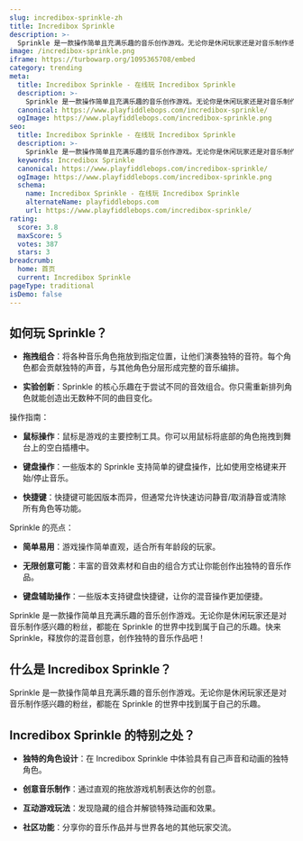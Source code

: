 ```yaml
---
slug: incredibox-sprinkle-zh
title: Incredibox Sprinkle
description: >-
  Sprinkle 是一款操作简单且充满乐趣的音乐创作游戏。无论你是休闲玩家还是对音乐制作感兴趣的粉丝，都能在 Sprinkle 的世界中找到属于自己的乐趣。
image: /incredibox-sprinkle.png
iframe: https://turbowarp.org/1095365708/embed
category: trending
meta:
  title: Incredibox Sprinkle - 在线玩 Incredibox Sprinkle
  description: >-
    Sprinkle 是一款操作简单且充满乐趣的音乐创作游戏。无论你是休闲玩家还是对音乐制作感兴趣的粉丝，都能在 Sprinkle 的世界中找到属于自己的乐趣。
  canonical: https://www.playfiddlebops.com/incredibox-sprinkle/
  ogImage: https://www.playfiddlebops.com/incredibox-sprinkle.png
seo:
  title: Incredibox Sprinkle - 在线玩 Incredibox Sprinkle
  description: >-
    Sprinkle 是一款操作简单且充满乐趣的音乐创作游戏。无论你是休闲玩家还是对音乐制作感兴趣的粉丝，都能在 Sprinkle 的世界中找到属于自己的乐趣。
  keywords: Incredibox Sprinkle
  canonical: https://www.playfiddlebops.com/incredibox-sprinkle/
  ogImage: https://www.playfiddlebops.com/incredibox-sprinkle.png
  schema:
    name: Incredibox Sprinkle - 在线玩 Incredibox Sprinkle
    alternateName: playfiddlebops.com
    url: https://www.playfiddlebops.com/incredibox-sprinkle/
rating:
  score: 3.8
  maxScore: 5
  votes: 387
  stars: 3
breadcrumb:
  home: 首页
  current: Incredibox Sprinkle
pageType: traditional
isDemo: false
---
```


## 如何玩 Sprinkle？

- **拖拽组合**：将各种音乐角色拖放到指定位置，让他们演奏独特的音符。每个角色都会贡献独特的声音，与其他角色分层形成完整的音乐编排。

- **实验创新**：Sprinkle 的核心乐趣在于尝试不同的音效组合。你只需重新排列角色就能创造出无数种不同的曲目变化。

操作指南：

- **鼠标操作**：鼠标是游戏的主要控制工具。你可以用鼠标将底部的角色拖拽到舞台上的空白插槽中。

- **键盘操作**：一些版本的 Sprinkle 支持简单的键盘操作，比如使用空格键来开始/停止音乐。

- **快捷键**：快捷键可能因版本而异，但通常允许快速访问静音/取消静音或清除所有角色等功能。

Sprinkle 的亮点：

- **简单易用**：游戏操作简单直观，适合所有年龄段的玩家。

- **无限创意可能**：丰富的音效素材和自由的组合方式让你能创作出独特的音乐作品。

- **键盘辅助操作**：一些版本支持键盘快捷键，让你的混音操作更加便捷。

Sprinkle 是一款操作简单且充满乐趣的音乐创作游戏。无论你是休闲玩家还是对音乐制作感兴趣的粉丝，都能在 Sprinkle 的世界中找到属于自己的乐趣。快来 Sprinkle，释放你的混音创意，创作独特的音乐作品吧！

## 什么是 Incredibox Sprinkle？

Sprinkle 是一款操作简单且充满乐趣的音乐创作游戏。无论你是休闲玩家还是对音乐制作感兴趣的粉丝，都能在 Sprinkle 的世界中找到属于自己的乐趣。

## Incredibox Sprinkle 的特别之处？

- **独特的角色设计**：在 Incredibox Sprinkle 中体验具有自己声音和动画的独特角色。

- **创意音乐制作**：通过直观的拖放游戏机制表达你的创意。

- **互动游戏玩法**：发现隐藏的组合并解锁特殊动画和效果。

- **社区功能**：分享你的音乐作品并与世界各地的其他玩家交流。